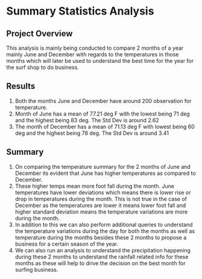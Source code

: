 # Summary Statistics Analysis

## Project Overview
This analysis is mainly being conducted to compare 2 months of a year mainly June and December with regards to the temperatures in those months which will later be used to understand the best time for the year for the surf shop to do business.

## Results

1. Both the months June and December have around 200 observation for temperature. 
2. Month of June has a mean of 77.21 deg F with the lowest being 71 deg and the highest being 83 deg. The Std Dev is around 2.62
3. The month of December has a mean of 71.13 deg F with lowest being 60 deg and the highest being 78 deg. The Std Dev is around 3.41

## Summary

1. On comparing the temperature summary for the 2 months of June and December its evident that June has higher temperatures as compared to December.
2. These higher temps mean more foot fall during the month. June temperatures have lower deviations which means there is lower rise or drop in temperatures during the month. This is not true in the case of December as the temperatures are lower it means lower foot fall and higher standard deviation means the temperature variations are more during the month.
3. In addition to this we can also perform additional queries to understand the temperature variations during the day for both the months as well as temperature during the months besides these 2 months to propose a business for a certain season of the year.
4. We can also run an analysis to understand the precipitation happening during these 2 months to understand the rainfall related info for these months as these will help to drive the decision on the best month for surfing business.

